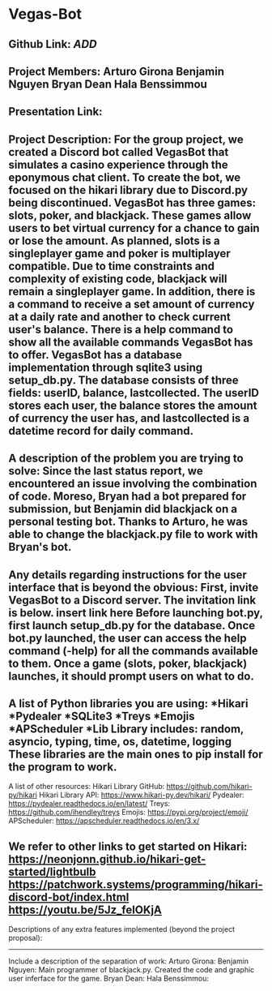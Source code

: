 # Vegas-Bot

Github Link:
*ADD*
-----
Project Members:
Arturo Girona
Benjamin Nguyen
Bryan Dean
Hala Benssimmou
-----
Presentation Link:
-----
Project Description:
For the group project, we created a Discord bot called VegasBot that simulates a casino experience through the eponymous chat client. To create the bot, we focused on the hikari library due to Discord.py being discontinued.
VegasBot has three games: slots, poker, and blackjack. These games allow users to bet virtual currency for a chance to gain or lose the amount. As planned, slots is a singleplayer game and poker is multiplayer compatible. Due to time constraints and complexity of existing code, blackjack will remain a singleplayer game.
In addition, there is a command to receive a set amount of currency at a daily rate and another to check current user's balance.
There is a help command to show all the available commands VegasBot has to offer.
VegasBot has a database implementation through sqlite3 using setup_db.py. The database consists of three fields: userID, balance, lastcollected. The userID stores each user, the balance stores the amount of currency the user has, and lastcollected is a datetime record for daily command.
-----
A description of the problem you are trying to solve:
Since the last status report, we encountered an issue involving the combination of code. Moreso, Bryan had a bot prepared for submission, but Benjamin did blackjack on a personal testing bot. Thanks to Arturo, he was able to change the blackjack.py file to work with Bryan's bot.
-----
Any details regarding instructions for the user interface that is beyond the obvious:
First, invite VegasBot to a Discord server. The invitation link is below.
insert link here
Before launching bot.py, first launch setup_db.py for the database.
Once bot.py launched, the user can access the help command (-help) for all the commands available to them.
Once a game (slots, poker, blackjack) launches, it should prompt users on what to do.
-----
A list of Python libraries you are using:
*Hikari
*Pydealer
*SQLite3
*Treys
*Emojis
*APScheduler
*Lib Library includes: random, asyncio, typing, time, os, datetime, logging
These libraries are the main ones to pip install for the program to work.
-----
A list of other resources:
Hikari Library GitHub: https://github.com/hikari-py/hikari
Hikari Library API: https://www.hikari-py.dev/hikari/
Pydealer: https://pydealer.readthedocs.io/en/latest/
Treys: https://github.com/ihendley/treys
Emojis: https://pypi.org/project/emoji/
APScheduler: https://apscheduler.readthedocs.io/en/3.x/

We refer to other links to get started on Hikari:
https://neonjonn.github.io/hikari-get-started/lightbulb
https://patchwork.systems/programming/hikari-discord-bot/index.html
https://youtu.be/5Jz_feIOKjA
-----
Descriptions of any extra features implemented (beyond the project proposal):

-----
Include a description of the separation of work:
Arturo Girona:
Benjamin Nguyen: Main programmer of blackjack.py. Created the code and graphic user inferface for the game.
Bryan Dean:
Hala Benssimmou: